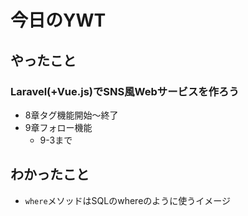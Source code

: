 # 今日のYWT

## やったこと

### Laravel(+Vue.js)でSNS風Webサービスを作ろう

- 8章タグ機能開始〜終了
- 9章フォロー機能
  - 9-3まで

## わかったこと

- `where`メソッドはSQLのwhereのように使うイメージ